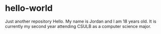 # hello-world
Just another repository
Hello.
My name is Jordan and I am 18 years old. It is currently my second year attending CSULB as a computer science major.
